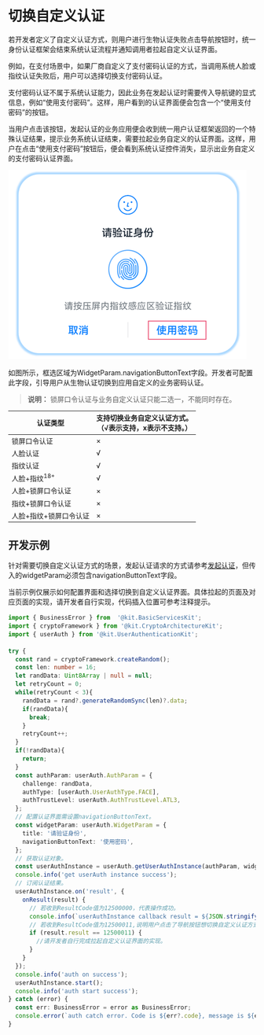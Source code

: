 # 切换自定义认证

<!--Kit: User Authentication Kit-->
<!--Subsystem: UserIAM-->
<!--Owner: @WALL_EYE-->
<!--Designer: @lichangting518-->
<!--Tester: @jane_lz-->
<!--Adviser: @zengyawen-->

若开发者定义了自定义认证方式，则用户进行生物认证失败点击导航按钮时，统一身份认证框架会结束系统认证流程并通知调用者拉起自定义认证界面。

例如，在支付场景中，如果厂商自定义了支付密码认证的方式，当调用系统人脸或指纹认证失败后，用户可以选择切换支付密码认证。

支付密码认证不属于系统认证能力，因此业务在发起认证时需要传入导航键的显式信息，例如“使用支付密码”。这样，用户看到的认证界面便会包含一个“使用支付密码”的按钮。

当用户点击该按钮，发起认证的业务应用便会收到统一用户认证框架返回的一个特殊认证结果，提示业务系统认证结束，需要拉起业务自定义的认证界面。这样，用户在点击“使用支付密码”按钮后，便会看到系统认证控件消失，显示出业务自定义的支付密码认证界面。

<!--RP1-->
![](figures/authentication-widget.png)
<!--RP1End-->

如图所示，框选区域为WidgetParam.navigationButtonText字段。开发者可配置此字段，引导用户从生物认证切换到应用自定义的业务密码认证。

> **说明：**
> 锁屏口令认证与业务自定义认证只能二选一，不能同时存在。

| 认证类型 | 支持切换业务自定义认证方式。<br>（√表示支持，x表示不支持。）| 
| -------- | -------- |
| 锁屏口令认证 | × | 
| 人脸认证 | √ | 
| 指纹认证 | √ | 
| 人脸+指纹<sup>18+</sup> | √ | 
| 人脸+锁屏口令认证 | × | 
| 指纹+锁屏口令认证 | × | 
| 人脸+指纹+锁屏口令认证 | × | 

## 开发示例

针对需要切换自定义认证方式的场景，发起认证请求的方式请参考[发起认证](start-authentication.md)，但传入的widgetParam必须包含navigationButtonText字段。

当前示例仅展示如何配置界面和选择切换到自定义认证界面。具体拉起的页面及对应页面的实现，请开发者自行实现，代码插入位置可参考注释提示。

```ts
import { BusinessError } from  '@kit.BasicServicesKit';
import { cryptoFramework } from '@kit.CryptoArchitectureKit';
import { userAuth } from '@kit.UserAuthenticationKit';

try {
  const rand = cryptoFramework.createRandom();
  const len: number = 16;
  let randData: Uint8Array | null = null;
  let retryCount = 0;
  while(retryCount < 3){
    randData = rand?.generateRandomSync(len)?.data;
    if(randData){
      break;
    }
    retryCount++;
  }
  if(!randData){
    return;
  }
  const authParam: userAuth.AuthParam = {
    challenge: randData,
    authType: [userAuth.UserAuthType.FACE],
    authTrustLevel: userAuth.AuthTrustLevel.ATL3,
  };
  // 配置认证界面需设置navigationButtonText。
  const widgetParam: userAuth.WidgetParam = {
    title: '请验证身份',
    navigationButtonText: '使用密码',
  };
  // 获取认证对象。
  const userAuthInstance = userAuth.getUserAuthInstance(authParam, widgetParam);
  console.info('get userAuth instance success');
  // 订阅认证结果。
  userAuthInstance.on('result', {
    onResult(result) {
      // 若收到ResultCode值为12500000，代表操作成功。
      console.info(`userAuthInstance callback result = ${JSON.stringify(result)}`);
      // 若收到ResultCode值为12500011,说明用户点击了导航按钮想切换自定义认证方式。
      if (result.result == 12500011) {
        //请开发者自行完成拉起自定义认证界面的实现。
      }
    }
  });
  console.info('auth on success');
  userAuthInstance.start();
  console.info('auth start success');
} catch (error) {
  const err: BusinessError = error as BusinessError;
  console.error(`auth catch error. Code is ${err?.code}, message is ${err?.message}`);
}
```
